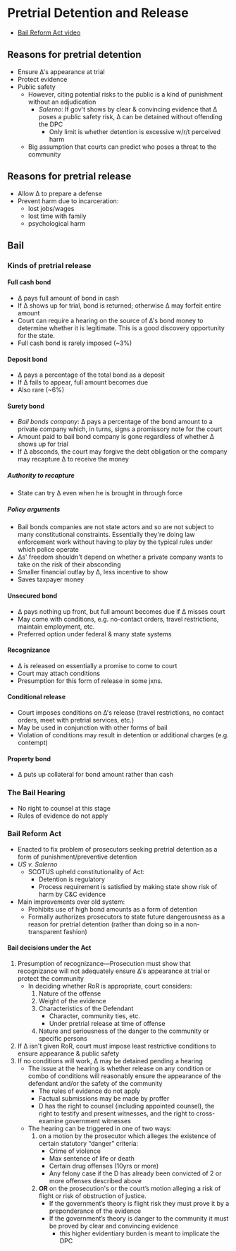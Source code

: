 # Pretrial Detention and Release

* [Bail Reform Act video](https://www.youtube.com/watch?v=XI1LZOlfOBI&list=UUW8X2enjxf9LsaZ_qci90jA)

## Reasons for pretrial detention

* Ensure ∆'s appearance at trial
* Protect evidence
* Public safety
    - However, citing potential risks to the public is a kind of punishment without an adjudication
        + *Salerno*: If gov't shows by clear & convincing evidence that ∆ poses a public safety risk, ∆ can be detained without offending the DPC
            * Only limit is whether detention is excessive w/r/t perceived harm
    - Big assumption that courts can predict who poses a threat to the community

## Reasons for pretrial release

* Allow ∆ to prepare a defense
* Prevent harm due to incarceration:
    - lost jobs/wages
    - lost time with family
    - psychological harm

## Bail

### Kinds of pretrial release

#### Full cash bond

- ∆ pays full amount of bond in cash
- If ∆ shows up for trial, bond is returned; otherwise ∆ may forfeit entire amount
- Court can require a hearing on the source of ∆'s bond money to determine whether it is legitimate. This is a good discovery opportunity for the state.
- Full cash bond is rarely imposed (~3%)

#### Deposit bond

- ∆ pays a percentage of the total bond as a deposit
- If ∆ fails to appear, full amount becomes due
- Also rare (~6%)

#### Surety bond

- *Bail bonds company*: ∆ pays a percentage of the bond amount to a private company which, in turns, signs a promissory note for the court
- Amount paid to bail bond company is gone regardless of whether ∆ shows up for trial
- If ∆ absconds, the court may forgive the debt obligation or the company may recapture ∆ to receive the money

##### Authority to recapture

* State can try ∆ even when he is brought in through force

##### Policy arguments

- Bail bonds companies are not state actors and so are not subject to many constitutional constraints. Essentially they're doing law enforcement work without having to play by the typical rules under which police operate
- ∆s' freedom shouldn't depend on whether a private company wants to take on the risk of their absconding
- Smaller financial outlay by ∆, less incentive to show
- Saves taxpayer money

#### Unsecured bond

- ∆ pays nothing up front, but full amount becomes due if ∆ misses court
- May come with conditions, e.g. no-contact orders, travel restrictions, maintain employment, etc.
- Preferred option under federal & many state systems

#### Recognizance

- ∆ is released on essentially a promise to come to court
- Court may attach conditions 
- Presumption for this form of release in some jxns.

#### Conditional release

- Court imposes conditions on ∆'s release (travel restrictions, no contact orders, meet with pretrial services, etc.)
- May be used in conjunction with other forms of bail
- Violation of conditions may result in detention or additional charges (e.g. contempt)

#### Property bond

* ∆ puts up collateral for bond amount rather than cash

### The Bail Hearing

* No right to counsel at this stage
* Rules of evidence do not apply

### Bail Reform Act

* Enacted to fix problem of prosecutors seeking pretrial detention as a form of punishment/preventive detention
* *US v. Salerno*
    - SCOTUS upheld constitutionality of Act:
        + Detention is regulatory
        + Process requirement is satisfied by making state show risk of harm by C&C evidence
* Main improvements over old system:
    - Prohibits use of high bond amounts as a form of detention
    - Formally authorizes prosecutors to state future dangerousness as a reason for pretrial detention (rather than doing so in a non-transparent fashion)

#### Bail decisions under the Act

1. Presumption of recognizance—Prosecution must show that recognizance will not adequately ensure ∆'s appearance at trial or protect the community
    - In deciding whether RoR is appropriate, court considers:
        1. Nature of the offense
        2. Weight of the evidence
        3. Characteristics of the Defendant
            - Character, community ties, etc.
            - Under pretrial release at time of offense
        4. Nature and seriousness of the danger to the community or specific persons
2. If ∆ isn't given RoR, court must impose least restrictive conditions to ensure appearance & public safety
3. If no conditions will work, ∆ may be detained pending a hearing
    * The issue at the hearing is whether release on any condition or combo of conditions will reasonably ensure the appearance of the defendant and/or the safety of the community
        * The rules of evidence do not apply
        * Factual submissions may be made by proffer
        * D has the right to counsel (including appointed counsel), the right to testify and present witnesses, and the right to cross-examine government witnesses
    * The hearing can be triggered in one of two ways: 
        1. on a motion by the prosecutor which alleges the existence of certain statutory “danger” criteria: 
            * Crime of violence
            * Max sentence of life or death
            * Certain drug offenses (10yrs or more)
            * Any felony case if the D has already been convicted of 2 or more offenses described above
        2. **OR** on the prosecution's or the court’s motion alleging a risk of flight or risk of obstruction of justice. 
            * If the government’s theory is flight risk they must prove it by a preponderance of the evidence
            * If the government’s theory is danger to the community it must be proved by clear and convincing evidence 
                * this higher evidentiary burden is meant to implicate the DPC
 
